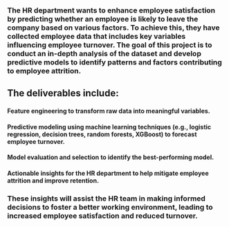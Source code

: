 ### The HR department wants to enhance employee satisfaction by predicting whether an employee is likely to leave the company based on various factors. To achieve this, they have collected employee data that includes key variables influencing employee turnover. The goal of this project is to conduct an in-depth analysis of the dataset and develop predictive models to identify patterns and factors contributing to employee attrition.

## The deliverables include:

  #### Feature engineering to transform raw data into meaningful variables.
  #### Predictive modeling using machine learning techniques (e.g., logistic regression, decision trees, random forests, XGBoost) to forecast employee turnover.
  #### Model evaluation and selection to identify the best-performing model.
  #### Actionable insights for the HR department to help mitigate employee attrition and improve retention.
### These insights will assist the HR team in making informed decisions to foster a better working environment, leading to increased employee satisfaction and reduced turnover.
